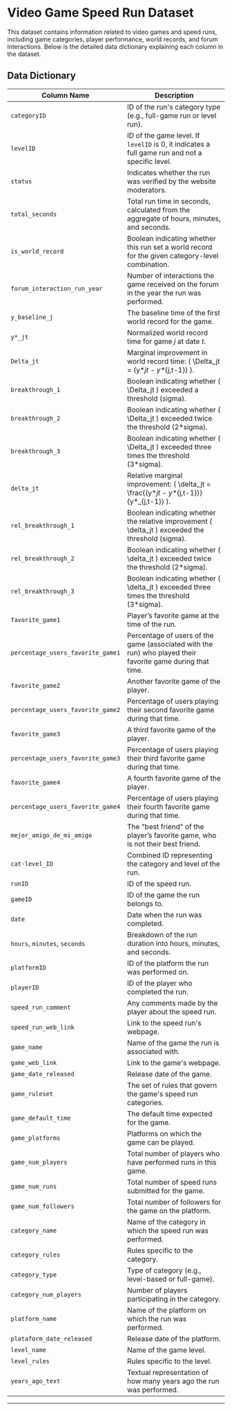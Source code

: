 # Video Game Speed Run Dataset

This dataset contains information related to video games and speed runs, including game categories, player performance, world records, and forum interactions. Below is the detailed data dictionary explaining each column in the dataset.

## Data Dictionary

| **Column Name**                  | **Description**                                                                                                  |
|-----------------------------------|------------------------------------------------------------------------------------------------------------------|
| `categoryID`                      | ID of the run's category type (e.g., full-game run or level run).                                                |
| `levelID`                         | ID of the game level. If `levelID` is 0, it indicates a full game run and not a specific level.                   |
| `status`                          | Indicates whether the run was verified by the website moderators.                                                |
| `total_seconds`                   | Total run time in seconds, calculated from the aggregate of hours, minutes, and seconds.                         |
| `is_world_record`                 | Boolean indicating whether this run set a world record for the given category-level combination.                  |
| `forum_interaction_run_year`      | Number of interactions the game received on the forum in the year the run was performed.                         |
| `y_baseline_j`                    | The baseline time of the first world record for the game.                                                        |
| `y*_jt`                           | Normalized world record time for game *j* at date *t*.                                                           |
| `Delta_jt`                        | Marginal improvement in world record time: \( \Delta_jt = (y*_jt - y*_{j,t-1}) \).                               |
| `breakthrough_1`                  | Boolean indicating whether \( \Delta_jt \) exceeded a threshold (sigma).                                         |
| `breakthrough_2`                  | Boolean indicating whether \( \Delta_jt \) exceeded twice the threshold (2*sigma).                               |
| `breakthrough_3`                  | Boolean indicating whether \( \Delta_jt \) exceeded three times the threshold (3*sigma).                         |
| `delta_jt`                        | Relative marginal improvement: \( \delta_jt = \frac{(y*_jt - y*_{j,t-1})}{y*_{j,t-1}} \).                       |
| `rel_breakthrough_1`              | Boolean indicating whether the relative improvement \( \delta_jt \) exceeded the threshold (sigma).              |
| `rel_breakthrough_2`              | Boolean indicating whether \( \delta_jt \) exceeded twice the threshold (2*sigma).                               |
| `rel_breakthrough_3`              | Boolean indicating whether \( \delta_jt \) exceeded three times the threshold (3*sigma).                         |
| `favorite_game1`                  | Player’s favorite game at the time of the run.                                                                   |
| `percentage_users_favorite_game1` | Percentage of users of the game (associated with the run) who played their favorite game during that time.        |
| `favorite_game2`                  | Another favorite game of the player.                                                                             |
| `percentage_users_favorite_game2` | Percentage of users playing their second favorite game during that time.                                          |
| `favorite_game3`                  | A third favorite game of the player.                                                                             |
| `percentage_users_favorite_game3` | Percentage of users playing their third favorite game during that time.                                           |
| `favorite_game4`                  | A fourth favorite game of the player.                                                                            |
| `percentage_users_favorite_game4` | Percentage of users playing their fourth favorite game during that time.                                          |
| `mejor_amigo_de_mi_amigo`         | The "best friend" of the player’s favorite game, who is not their best friend.                                    |
| `cat-level_ID`                    | Combined ID representing the category and level of the run.                                                      |
| `runID`                           | ID of the speed run.                                                                                             |
| `gameID`                          | ID of the game the run belongs to.                                                                               |
| `date`                            | Date when the run was completed.                                                                                 |
| `hours`, `minutes`, `seconds`     | Breakdown of the run duration into hours, minutes, and seconds.                                                  |
| `platformID`                      | ID of the platform the run was performed on.                                                                     |
| `playerID`                        | ID of the player who completed the run.                                                                          |
| `speed_run_comment`               | Any comments made by the player about the speed run.                                                             |
| `speed_run_web_link`              | Link to the speed run's webpage.                                                                                 |
| `game_name`                       | Name of the game the run is associated with.                                                                     |
| `game_web_link`                   | Link to the game's webpage.                                                                                      |
| `game_date_released`              | Release date of the game.                                                                                        |
| `game_ruleset`                    | The set of rules that govern the game's speed run categories.                                                    |
| `game_default_time`               | The default time expected for the game.                                                                          |
| `game_platforms`                  | Platforms on which the game can be played.                                                                       |
| `game_num_players`                | Total number of players who have performed runs in this game.                                                    |
| `game_num_runs`                   | Total number of speed runs submitted for the game.                                                               |
| `game_num_followers`              | Total number of followers for the game on the platform.                                                          |
| `category_name`                   | Name of the category in which the speed run was performed.                                                       |
| `category_rules`                  | Rules specific to the category.                                                                                  |
| `category_type`                   | Type of category (e.g., level-based or full-game).                                                               |
| `category_num_players`            | Number of players participating in the category.                                                                 |
| `platform_name`                   | Name of the platform on which the run was performed.                                                             |
| `plataform_date_released`         | Release date of the platform.                                                                                    |
| `level_name`                      | Name of the game level.                                                                                          |
| `level_rules`                     | Rules specific to the level.                                                                                     |
| `years_ago_text`                  | Textual representation of how many years ago the run was performed.                                              |

---
